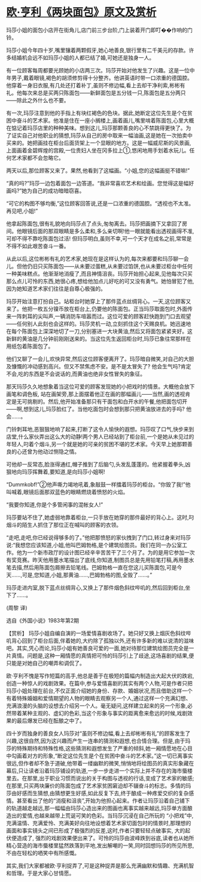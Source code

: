 # [欧·亨利《两块面包》原文及赏析](https://www.vrrw.net/wx/15461.html)

玛莎小姐的面包小店开在街角儿,店门前三步台阶,门上装着开门即叮��作响的门铃。

玛莎小姐今年四十岁,嘴里镶着两颗假牙,她心地善良,银行里有二千美元的存款。许多结婚机会远不如玛莎小姐的人都已结了婚,可她还是独身一人。

有一位顾客每周都要光顾她的小店两三次。玛莎开始对他发生了兴趣。这是一位中年男子,戴着眼镜,褐色的胡须修剪得十分整齐。他讲英语时带一口浓重的德国腔。他穿着一身旧衣服,有几处还打着补丁,虽则不修边幅,看上去却干净利索,彬彬有礼。他每次来总是买两只陈面包——新鲜面包是五分钱一只,陈面包是五分两只——除此之外什么也不要。

有一次,玛莎注意到他的手指上有块红褐色的色块。据此,她断定这位先生是个在贫困中奋斗的艺术家。他准是住在一座小搁楼上,画着画儿,嘴里啃着陈面包,心里大概在惦记着玛莎店里的种种美味。想到这儿,玛莎那颗善良的心不禁跳得更快了。为了证实自己对他职业的猜想,玛莎从自己的房中取来一幅油画,这是她在一次拍卖中买来的。她把画挂在柜台后面货架上一个显眼的地方。这是一幅威尼斯的风景画,上面画着金碧辉煌的宫殿,一位贵妇人坐在冈多拉上①,悠闲地用手划着水玩儿。任何艺术家都不会忽略它。

两天以后,那位顾客又来了。果然,他看到了这幅画。“小姐,您的这幅画挺不错嘛!”

“真的吗?”玛莎一边包着面包一边答道。“我非常喜欢艺术和绘画。您觉得这是幅好画吗?”她为自己的成功暗暗窃喜。

“可它的构图不够均衡,”这位顾客回答说,还是一口浓重的德国腔。“透视也不太准。再见吧,小姐!”

他拿起陈面包,很有礼貌地向玛莎点了点头,匆匆离去。玛莎把画摘下又拿回了房间。他眼镜后面的那双眼睛是多么柔和,多么亲切啊!他一眼就能看出透视画得不准,可却不得不靠吃陈面包过活! 但玛莎明白,虽则不幸,可一个天才在成名之前,常常是不得不如此艰苦奋斗一番。

从此以后,这位彬彬有礼的艺术家,她现在是这样认为的,每次来都要和玛莎聊一会儿。但他仍旧只买陈面包——从未要过蛋糕,从未要过馅饼,也从未要过柜台中任何一种美味糕点。他渐渐地消瘦了,而且神情沮丧。玛莎开始担心起来,见他每次只买那么点儿可怜的东西,她很心疼,想给他加点儿好吃的可又没有勇气。她怕冒犯了他,因为她知道艺术家们往往是自尊心极强的。

玛莎开始注意打扮自己。站柜台时她穿上了那件蓝点丝绸背心。一天,这位顾客又来了。他把一枚五分镍币放在柜台上,仍要他的陈面包。正当玛莎取面包时,外面传来一阵刺耳的尖叫声,一辆消防车喧嚣而过。这位可爱的顾客赶快跑到门口去观望——任何别人此刻也会这样的。玛莎灵机一动,立刻抓住这个天赐良机。她迅速地在每个陈面包上深深地切了一刀,分别塞进一大块黄油,然后又将面包紧紧夹好。这新鲜的黄油是几分钟前刚刚送来的。当这位先生返回柜台时,玛莎已象往常那样在用纸包着陈面包了。

他们又聊了一会儿,欢快异常,然后这位顾客便离开了。玛莎暗自微笑,对自己的大胆及慷慨的冲动感到高兴。但又不禁焦虑不安。是不是太冒失了? 他会生气吗?肯定不会,吃的东西是不会说话的,而黄油也绝非女性冒失的象征。

那天玛莎久久地想象着当这位可爱的顾客发现她的小把戏时的情景。大概他会放下画笔和调色板, 站在画架旁,那上面摆着他正在画的那幅画儿——当然,画的透视肯定是无可挑剔的。然后,他开始准备那只有干面包和白开水的午餐,他把面包切开——啊,想到这儿,玛莎脸红了。当他吃面包时会想到那只把黄油放进去的手吗? 他会……。

门铃刺耳地,恶狠狠地响了起来,打断了这令人愉快的遐想。玛莎叹了口气,快步来到店堂,什么家伙弄出这么大的动静!两个男人已经站到了柜台前,一个是她从未见过的年轻人,叼着个烟斗,另一个就是她的可亲的贫困不堪的艺术家。今天早上她那颗善良的心还曾为他动过恻隐之情。

可他却一反常态,脸涨得通红,帽子推到了后脑勺,头发乱蓬蓬的。他紧握着拳头,凶狠地向玛莎挥舞着,要知道,是向玛莎小姐啊!

“Dummkobf!”②他声嘶力竭地吼着,象敲鼓一样擂着玛莎的柜台。“你毁了我!”他叫喊着,眼镜后面那双蓝色的眼睛燃烧着愤怒的火焰。

“我要你知道,你是个多管闲事的混帐女人!”

玛莎要站不住了,她虚弱地靠着柜台,一只手放在她穿的那件最好的背心上。这时,叼烟斗的陌生人抓住了那位正在喊叫的顾客的衣领。

“走吧,走吧,你已经说得够多的了。”他把那愤怒的家伙拽到了门口,转过身来对玛莎说:“我想您应该知道,小姐,他叫巴姆勃格,是个建筑绘图员。我们在同一办公室工作。他为一个新市政厅的设计图已经辛辛苦苦干了三个月了。为的是用它参加一次有奖竞赛。昨天他用墨水笔描出了底线,你知道,制图员总是先用铅笔打稿,再用墨水笔去描,然后用陈面包屑擦去铅笔线。巴姆勃格一直在您这儿买陈面包,可是今天……,可是,您知道,小姐,那黄油……,巴姆勃格的图,全毁了……。”

玛莎走进内室,脱下蓝点丝绸背心,又换上了那件烟色斜纹哔叽的,然后回到柜台,坐下了……。

(周黎 译)

选自《外国小说》1983年第2期



【赏析】 玛莎小姐自编自演的一场爱情喜剧收场了。她只好又换上烟灰色斜纹哔叽背心回到了柜台后面,伴着她的,大约除了孤独以外,还有许多新的难以说清的滋味吧。其实,凭心而论,玛莎小姐有她善良可爱的一面,她对待那位建筑绘图员完全是一片真情。问题是,这种一厢情愿的真情把可怜的玛莎引上了歧途,这场喜剧的结果,便只能是对她自己的嘲弄和调侃了。

欧·亨利不愧是写作短篇的高手,他总是善于在极短的篇幅内制造出大起大伏的跌宕,创造一种惊人的戏剧效果。在篇中,参与爱情喜剧的其实有两个人物,可是作者只把玛莎小姐处理在前台,不仅正面介绍她的身份、存款、婚姻状况,而且借助这样一个有着特殊婚姻和爱情期望的人物的眼睛去观察另一个人,通过这样一个充满幻想、充满浪漫的头脑的设想去介绍另一个人。毫无疑问,这样建立起来的另一个形象,必然带着某种主观的、虚幻的色彩,当这个形象与事实的距离愈来愈远的时候,戏剧效果的最后爆发已经在酝酿之中了。

四十岁而独身的善良女人玛莎对“虽则不修边幅,看上去却彬彬有礼”的顾客发生了兴趣,这很自然,因为这兴趣而产生一连串的猜测和遐想,也合情合理。但是,由于玛莎的特殊期待和特殊性格,这些猜测和遐想发生了严重的倾斜,她一厢情愿地在心目中勾画着对方的形象,“断定这位先生是个在贫困中奋斗的艺术家。”这一切已离事实很远,但作者却不急于道破,他带着一缕幽默的微笑,悄悄地将绘图员的真实形象藏在幕后,只让读者沿着玛莎铺设的轨道,一步一步走进一个实际上并不存在的海市蜃楼里去。在那里,出于职业习惯而说出的关于构图与透视的行话,变成了艺术家的敏感; 在那里,只买两块廉价的陈面包成了艺术家贫困窘迫却不辍奋斗的标志。多情的玛莎由好感而生猜想,由猜想更生好感,如此反复下去,终于酿成一种疼爱交织的复杂感情。甚至看出了他的“消瘦和沮丧”,开始为他担心起来。作者让玛莎沿着自己铺下的轨道越走越远,那一幅幅由玛莎心造出来的图画也离事实越来越远,玛莎单方面酿造出的爱情,也越来越带上荒诞可笑的色彩。当玛莎沉浸在自己所玩的 “小把戏”中,充满温情、充满爱怜、充满美好向往地设想着艺术家切面包时的情景时,那理想的画面和事实镜头之间已形成了极强烈的反差,这时,作者只要轻轻点破事实, 大的起伏便造成了, 强烈的戏剧效果便出来了。可怜的玛莎由波峰跌到谷底,读者也从她所精心营造的海市蜃楼里猛然跌落到平地,发出解嘲的一笑,同时回想玛莎的所见所思,不由在轻松的哂笑中有所感慨。

其实,我们大家都被欧·亨利捉弄了,可是这种捉弄是那么充满幽默和情趣、充满机智和哲理。于是大家心甘情愿。

